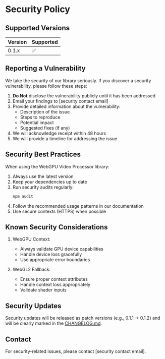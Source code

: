 # Security Policy

## Supported Versions

| Version | Supported          |
| ------- | ------------------ |
| 0.1.x   | :white_check_mark: |

## Reporting a Vulnerability

We take the security of our library seriously. If you discover a security vulnerability, please follow these steps:

1. **Do Not** disclose the vulnerability publicly until it has been addressed
2. Email your findings to [security contact email]
3. Provide detailed information about the vulnerability:
   - Description of the issue
   - Steps to reproduce
   - Potential impact
   - Suggested fixes (if any)
4. We will acknowledge receipt within 48 hours
5. We will provide a timeline for addressing the issue

## Security Best Practices

When using the WebGPU Video Processor library:

1. Always use the latest version
2. Keep your dependencies up to date
3. Run security audits regularly:
   ```bash
   npm audit
   ```
4. Follow the recommended usage patterns in our documentation
5. Use secure contexts (HTTPS) when possible

## Known Security Considerations

1. WebGPU Context:
   - Always validate GPU device capabilities
   - Handle device loss gracefully
   - Use appropriate error boundaries

2. WebGL2 Fallback:
   - Ensure proper context attributes
   - Handle context loss appropriately
   - Validate shader inputs

## Security Updates

Security updates will be released as patch versions (e.g., 0.1.1 → 0.1.2) and will be clearly marked in the [CHANGELOG.md](CHANGELOG.md).

## Contact

For security-related issues, please contact [security contact email]. 